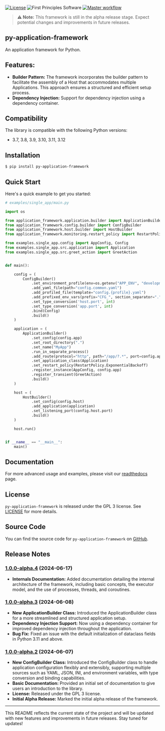 [![License](https://img.shields.io/badge/License-GPLv3-blue.svg)](https://www.gnu.org/licenses/gpl-3.0.html)
![First Principles Software](https://img.shields.io/badge/Powered_by-First_Principles_Software-blue)
[![Master workflow](https://github.com/runemalm/py-application-framework/actions/workflows/master.yml/badge.svg?branch=master)](https://github.com/runemalm/py-application-framework/actions/workflows/master.yml)

> **⚠️ Note:** This framework is still in the alpha release stage. Expect potential changes and improvements in future releases.

## py-application-framework

An application framework for Python.

## Features:

- **Builder Pattern:** The framework incorporates the builder pattern to facilitate the assembly of a Host that accommodates multiple Applications. This approach ensures a structured and efficient setup process.
- **Dependency Injection:** Support for dependency injection using a dependency container.

## Compatibility

The library is compatible with the following Python versions:

- 3.7, 3.8, 3.9, 3.10, 3.11, 3.12

## Installation

```bash
$ pip install py-application-framework
```
  
## Quick Start

Here's a quick example to get you started:

```python
# examples/single_app/main.py

import os

from application_framework.application.builder import ApplicationBuilder
from application_framework.config.builder import ConfigBuilder
from application_framework.host.builder import HostBuilder
from application_framework.monitoring.restart_policy import RestartPolicy

from examples.single_app.config import AppConfig, Config
from examples.single_app.src.application import Application
from examples.single_app.src.greet_action import GreetAction


def main():

    config = (
        ConfigBuilder()
            .set_environment_profile(env=os.getenv("APP_ENV", "development"))
            .add_yaml_file(path="config.common.yaml")
            .add_profiled_file(template="config.{profile}.yaml")
            .add_prefixed_env_vars(prefix="CFG_", section_separator=".")
            .set_type_conversion('host.port', int)
            .set_type_conversion('app.port', int)
            .bind(Config)
            .build()
    )

    application = (
        ApplicationBuilder()
            .set_config(config.app)
            .set_root_directory(".")
            .set_name("MyApp")
            .run_in_separate_process()
            .add_route(protocol="http", path="/app/?.*", port=config.app.port)
            .set_application_class(Application)
            .set_restart_policy(RestartPolicy.ExponentialBackoff)
            .register_instance(AppConfig, config.app)
            .register_transient(GreetAction)
            .build()
    )

    host = (
        HostBuilder()
            .set_config(config.host)
            .add_application(application)
            .set_listening_port(config.host.port)
            .build()
    )

    host.run()


if __name__ == "__main__":
    main()
```

## Documentation

For more advanced usage and examples, please visit our [readthedocs](https://py-application-framework.readthedocs.io/en/latest/) page.

## License

`py-application-framework` is released under the GPL 3 license. See [LICENSE](LICENSE) for more details.

## Source Code

You can find the source code for `py-application-framework` on [GitHub](https://github.com/runemalm/py-application-framework).

## Release Notes

### [1.0.0-alpha.4](https://github.com/runemalm/py-application-framework/releases/tag/v1.0.0-alpha.4) (2024-06-17)

- **Internals Documentation:** Added documentation detailing the internal architecture of the framework, including basic concepts, the executor model, and the use of processes, threads, and coroutines.

### [1.0.0-alpha.3](https://github.com/runemalm/py-application-framework/releases/tag/v1.0.0-alpha.3) (2024-06-08)

- **New ApplicationBuilder Class:** Introduced the ApplicationBuilder class for a more streamlined and structured application setup.
- **Dependency Injection Support:** Now using a dependency container for improved dependency injection throughout the application.
- **Bug Fix:** Fixed an issue with the default initialization of dataclass fields in Python 3.11 and above.

### [1.0.0-alpha.2](https://github.com/runemalm/py-application-framework/releases/tag/v1.0.0-alpha.2) (2024-06-07)

- **New ConfigBuilder Class:** Introduced the ConfigBuilder class to handle application configuration flexibly and extensibly, supporting multiple sources such as YAML, JSON, INI, and environment variables, with type conversion and binding capabilities.
- **Basic Documentation:** Provided an initial set of documentation to give users an introduction to the library.
- **License:** Released under the GPL 3 license.
- **Initial Alpha Release:** Marked the initial alpha release of the framework.

---

This README reflects the current state of the project and will be updated with new features and improvements in future releases. Stay tuned for updates!
